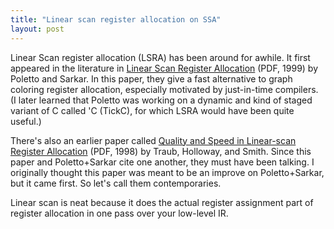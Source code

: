 ```yaml
---
title: "Linear scan register allocation on SSA"
layout: post
---
```


Linear Scan register allocation (LSRA) has been around for awhile. It first appeared
in the literature in [Linear Scan Register Allocation](/assets/img/linearscan-ra.pdf) (PDF, 1999) by Poletto and Sarkar.
In this paper, they give a fast alternative to graph coloring register
allocation, especially motivated by just-in-time compilers. (I later learned
that Poletto was working on a dynamic and kind of staged variant of C called 'C
(TickC), for which LSRA would have been quite useful.)

There's also an earlier paper called [Quality and Speed in Linear-scan Register
Allocation](/assets/img/quality-speed-linear-scan-ra.pdf) (PDF, 1998) by Traub,
Holloway, and Smith. Since this paper and Poletto+Sarkar cite one another, they
must have been talking. I originally thought this paper was meant to be an
improve on Poletto+Sarkar, but it came first. So let's call them
contemporaries.

Linear scan is neat because it does the actual register assignment part of
register allocation in one pass over your low-level IR.
